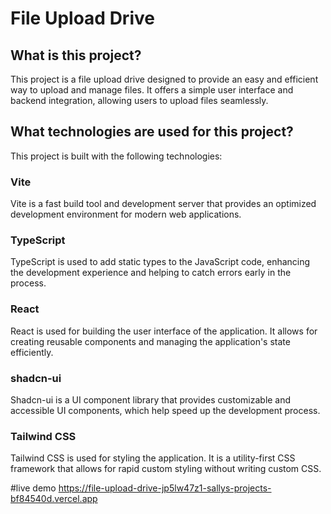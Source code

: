 # File Upload Drive

## What is this project?

This project is a file upload drive designed to provide an easy and efficient way to upload and manage files. It offers a simple user interface and backend integration, allowing users to upload files seamlessly.

## What technologies are used for this project?

This project is built with the following technologies:

### Vite
Vite is a fast build tool and development server that provides an optimized development environment for modern web applications.

### TypeScript
TypeScript is used to add static types to the JavaScript code, enhancing the development experience and helping to catch errors early in the process.

### React
React is used for building the user interface of the application. It allows for creating reusable components and managing the application's state efficiently.

### shadcn-ui
Shadcn-ui is a UI component library that provides customizable and accessible UI components, which help speed up the development process.

### Tailwind CSS
Tailwind CSS is used for styling the application. It is a utility-first CSS framework that allows for rapid custom styling without writing custom CSS.

#live demo
https://file-upload-drive-jp5lw47z1-sallys-projects-bf84540d.vercel.app
